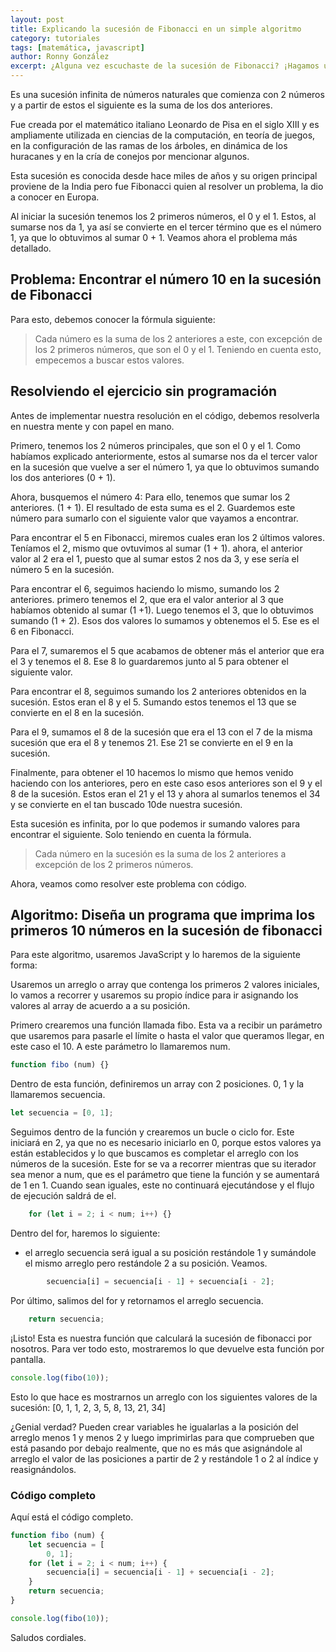 ```yaml
---
layout: post
title: Explicando la sucesión de Fibonacci en un simple algoritmo
category: tutoriales
tags: [matemática, javascript]
author: Ronny González
excerpt: ¿Alguna vez escuchaste de la sucesión de Fibonacci? ¡Hagamos un algoritmo para que nuestra computadora lo realice por nosotros!
---
```


Es una sucesión infinita de números naturales que comienza con 2 números y a partir de estos el siguiente es la suma de los dos anteriores.

Fue creada por el matemático italiano Leonardo de Pisa en el siglo XIII y es ampliamente utilizada en ciencias de la computación, en teoría de juegos, en la configuración de las ramas de los árboles, en dinámica de los huracanes y en la cría de conejos por mencionar algunos.

Esta sucesión es conocida desde hace miles de años y su origen principal proviene de la India pero fue Fibonacci quien al resolver un problema, la dio a conocer en Europa.

Al iniciar la sucesión tenemos los 2 primeros números, el 0 y el 1. Estos, al sumarse nos da 1, ya así se convierte en el tercer término que es el número 1, ya que lo obtuvimos al sumar 0 + 1. Veamos ahora el problema más detallado.

## Problema: Encontrar el número 10 en la sucesión de Fibonacci

Para esto, debemos conocer la fórmula siguiente:

> Cada número es la suma de los 2 anteriores a este, con excepción de los 2 primeros números, que son el 0 y el 1. Teniendo en cuenta esto, empecemos a buscar estos valores.

## Resolviendo el ejercicio sin programación

Antes de implementar nuestra resolución en el código, debemos resolverla en nuestra mente y con papel en mano.

Primero, tenemos los 2 números principales, que son el 0 y el 1. Como habíamos explicado anteriormente, estos al sumarse nos da el tercer valor en la sucesión que vuelve a ser el número 1, ya que lo obtuvimos sumando los dos anteriores (0 + 1).

Ahora, busquemos el número 4: Para ello, tenemos que sumar los 2 anteriores. (1 + 1). El resultado de esta suma es el 2. Guardemos este número para sumarlo con el siguiente valor que vayamos a encontrar.

Para encontrar el 5 en Fibonacci, miremos cuales eran los 2 últimos valores. Teníamos el 2, mismo que ovtuvimos al sumar (1 + 1). ahora, el anterior valor al 2 era el 1, puesto que al sumar estos 2 nos da 3, y ese sería el número 5 en la sucesión.

Para encontrar el 6, seguimos haciendo lo mismo, sumando los 2 anteriores. primero tenemos el 2, que era el valor anterior al 3 que habíamos obtenido al sumar (1 +1). Luego tenemos el 3, que lo obtuvimos sumando (1 + 2). Esos dos valores lo sumamos y obtenemos el 5. Ese es el 6 en Fibonacci.

Para el 7, sumaremos el 5 que acabamos de obtener más el anterior que era el 3 y tenemos el 8. Ese 8 lo guardaremos junto al 5 para obtener el siguiente valor.

Para encontrar el 8, seguimos sumando los 2 anteriores obtenidos en la sucesión. Estos eran el 8 y el 5. Sumando estos tenemos el 13 que se convierte en el 8 en la sucesión.

Para el 9, sumamos el 8 de la sucesión que era el 13 con el 7 de la misma sucesión que era el 8 y tenemos 21. Ese 21 se convierte en el 9 en la sucesión.

Finalmente, para obtener el 10 hacemos lo mismo que hemos venido haciendo con los anteriores, pero en este caso esos anteriores son el 9 y el 8 de la sucesión. Estos eran el 21 y el 13 y ahora al sumarlos tenemos el 34 y se convierte en el tan buscado 10de nuestra sucesión.

Esta sucesión es infinita, por lo que podemos ir sumando valores para encontrar el siguiente. Solo teniendo en cuenta la fórmula.

> Cada número en la sucesión es la suma de los 2 anteriores a excepción de los 2 primeros números.

Ahora, veamos como resolver este problema con código.

## Algoritmo: Diseña un programa que imprima los primeros 10 números en la sucesión de fibonacci

Para este algoritmo, usaremos JavaScript y lo haremos de la siguiente forma:

Usaremos un arreglo o array que contenga los primeros 2 valores iniciales, lo vamos a recorrer y usaremos su propio índice para ir asignando los valores al array de acuerdo a a su posición.

Primero crearemos una función llamada fibo. Esta va a recibir un parámetro que usaremos para pasarle el límite o hasta el valor que queramos llegar, en este caso el 10. A este parámetro lo llamaremos num.

```javascript
function fibo (num) {}
```

Dentro de esta función, definiremos un array con 2 posiciones. 0, 1 y la llamaremos secuencia.

```javascript
let secuencia = [0, 1];
```

Seguimos dentro de la función y crearemos un bucle o ciclo for. Este iniciará en 2, ya que no es necesario iniciarlo en 0, porque estos valores ya están establecidos y lo que buscamos es completar el arreglo con los números de la sucesión. Este for se va a recorrer mientras que su iterador sea menor a num, que es el parámetro que tiene la función y se aumentará de 1 en 1. Cuando sean iguales, este no continuará ejecutándose y el flujo de ejecución saldrá de el.

```javascript
    for (let i = 2; i < num; i++) {}
```

Dentro del for, haremos lo siguiente:

-   el arreglo secuencia será igual a su posición restándole 1 y sumándole el mismo arreglo pero restándole 2 a su posición. Veamos.

```javascript
        secuencia[i] = secuencia[i - 1] + secuencia[i - 2];
```

Por último, salimos del for y retornamos el arreglo secuencia.

```javascript
    return secuencia;
```

¡Listo! Esta es nuestra función que calculará la sucesión de fibonacci por nosotros. Para ver todo esto, mostraremos lo que devuelve esta función por pantalla.

```javascript
console.log(fibo(10));
```

Esto lo que hace es mostrarnos un arreglo con los siguientes valores de la sucesión:
\[0, 1, 1, 2, 3,
5, 8, 13, 21, 34]

¿Genial verdad? Pueden crear variables he igualarlas a la posición del arreglo menos 1 y menos 2 y luego imprimirlas para que comprueben que está pasando por debajo realmente, que no es más que asignándole al arreglo el valor de las posiciones a partir de 2 y restándole 1 o 2 al índice y reasignándolos.

### Código completo

Aquí está el código completo.

```javascript
function fibo (num) {
    let secuencia = [
        0, 1];
    for (let i = 2; i < num; i++) {
        secuencia[i] = secuencia[i - 1] + secuencia[i - 2];
    }
    return secuencia;
}

console.log(fibo(10));

```

Saludos cordiales.
